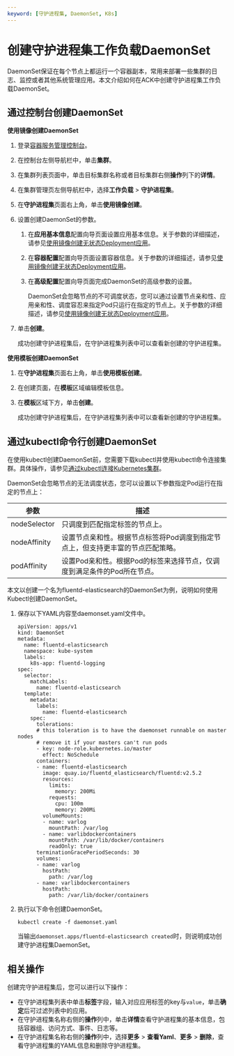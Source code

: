 ```yaml
---
keyword: [守护进程集, DaemonSet, K8s]
---
```


# 创建守护进程集工作负载DaemonSet

DaemonSet保证在每个节点上都运行一个容器副本，常用来部署一些集群的日志、监控或者其他系统管理应用。本文介绍如何在ACK中创建守护进程集工作负载DaemonSet。

## 通过控制台创建DaemonSet

**使用镜像创建DaemonSet**

1.  登录[容器服务管理控制台](https://cs.console.aliyun.com)。

2.  在控制台左侧导航栏中，单击**集群**。

3.  在集群列表页面中，单击目标集群名称或者目标集群右侧**操作**列下的**详情**。

4.  在集群管理页左侧导航栏中，选择**工作负载** \> **守护进程集**。

5.  在**守护进程集**页面右上角，单击**使用镜像创建**。

6.  设置创建DaemonSet的参数。

    1.  在**应用基本信息**配置向导页面设置应用基本信息。关于参数的详细描述，请参见[使用镜像创建无状态Deployment应用](/intl.zh-CN/Kubernetes集群用户指南/应用/工作负载/创建无状态工作负载Deployment.md)。

    2.  在**容器配置**配置向导页面设置容器信息。关于参数的详细描述，请参见[使用镜像创建无状态Deployment应用](/intl.zh-CN/Kubernetes集群用户指南/应用/工作负载/创建无状态工作负载Deployment.md)。

    3.  在**高级配置**配置向导页面完成DaemonSet的高级参数的设置。

        DaemonSet会忽略节点的不可调度状态，您可以通过设置节点亲和性、应用亲和性、调度容忍来指定Pod只运行在指定的节点上。关于参数的详细描述，请参见[使用镜像创建无状态Deployment应用](/intl.zh-CN/Kubernetes集群用户指南/应用/工作负载/创建无状态工作负载Deployment.md)。

7.  单击**创建**。

    成功创建守护进程集后，在守护进程集列表中可以查看新创建的守护进程集。


**使用模板创建DaemonSet**

1.  在**守护进程集**页面右上角，单击**使用模板创建**。

2.  在创建页面，在**模板**区域编辑模板信息。

3.  在**模板**区域下方，单击**创建**。

    成功创建守护进程集后，在守护进程集列表中可以查看新创建的守护进程集。


## 通过kubectl命令行创建DaemonSet

在使用kubectl创建DaemonSet前，您需要下载kubectl并使用kubectl命令连接集群。具体操作，请参见[通过kubectl连接Kubernetes集群](/intl.zh-CN/Kubernetes集群用户指南/集群/连接集群/通过kubectl连接Kubernetes集群.md)。

DaemonSet会忽略节点的无法调度状态，您可以设置以下参数指定Pod运行在指定的节点上：

|参数|描述|
|--|--|
|nodeSelector|只调度到匹配指定标签的节点上。|
|nodeAffinity|设置节点亲和性。根据节点标签将Pod调度到指定节点上，但支持更丰富的节点匹配策略。|
|podAffinity|设置Pod亲和性。根据Pod的标签来选择节点，仅调度到满足条件的Pod所在节点。|

本文以创建一个名为fluentd-elasticsearch的DaemonSet为例，说明如何使用Kubectl创建DaemonSet。

1.  保存以下YAML内容至daemonset.yaml文件中。

    ```
    apiVersion: apps/v1
    kind: DaemonSet
    metadata:
      name: fluentd-elasticsearch
      namespace: kube-system
      labels:
        k8s-app: fluentd-logging
    spec:
      selector:
        matchLabels:
          name: fluentd-elasticsearch
      template:
        metadata:
          labels:
            name: fluentd-elasticsearch
        spec:
          tolerations:
          # this toleration is to have the daemonset runnable on master nodes
          # remove it if your masters can't run pods
          - key: node-role.kubernetes.io/master
            effect: NoSchedule
          containers:
          - name: fluentd-elasticsearch
            image: quay.io/fluentd_elasticsearch/fluentd:v2.5.2
            resources:
              limits:
                memory: 200Mi
              requests:
                cpu: 100m
                memory: 200Mi
            volumeMounts:
            - name: varlog
              mountPath: /var/log
            - name: varlibdockercontainers
              mountPath: /var/lib/docker/containers
              readOnly: true
          terminationGracePeriodSeconds: 30
          volumes:
          - name: varlog
            hostPath:
              path: /var/log
          - name: varlibdockercontainers
            hostPath:
              path: /var/lib/docker/containers
    ```

2.  执行以下命令创建DaemonSet。

    ```
    kubectl create -f daemonset.yaml
    ```

    当输出`daemonset.apps/fluentd-elasticsearch created`时，则说明成功创建守护进程集DaemonSet。


## 相关操作

创建完守护进程集后，您可以进行以下操作：

-   在守护进程集列表中单击**标签**字段，输入对应应用标签的key与`value`，单击**确定**后可过滤列表中的应用。
-   在守护进程集名称右侧的**操作**列中，单击**详情**查看守护进程集的基本信息，包括容器组、访问方式、事件、日志等。
-   在守护进程集名称右侧的**操作**列中，选择**更多** \> **查看Yaml**、**更多** \> **删除**，查看守护进程集的YAML信息和删除守护进程集。


